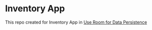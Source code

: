 # Inventory App

This repo created for Inventory App in [Use Room for Data Persistence](https://developer.android.com/courses/pathways/android-basics-kotlin-unit-5-pathway-2)